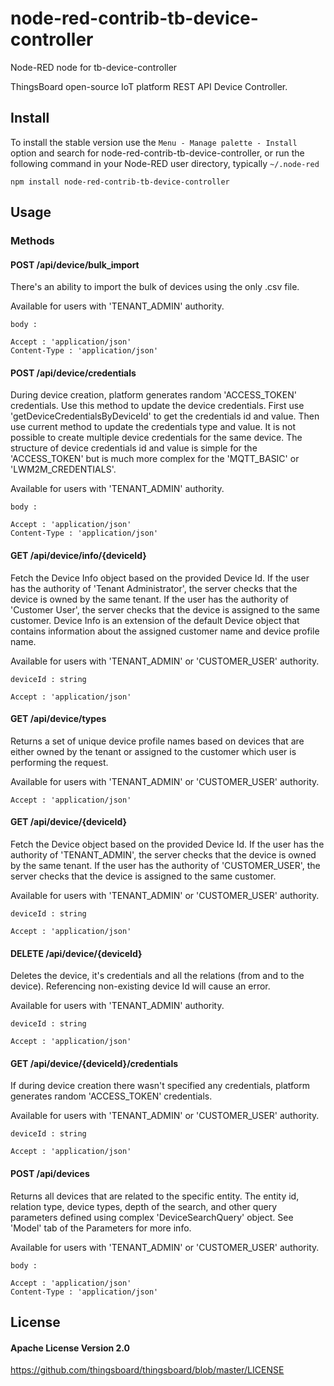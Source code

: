 node-red-contrib-tb-device-controller
================

Node-RED node for tb-device-controller

 ThingsBoard open-source IoT platform REST API Device Controller.

## Install

To install the stable version use the `Menu - Manage palette - Install` 
option and search for node-red-contrib-tb-device-controller, or run the following 
command in your Node-RED user directory, typically `~/.node-red`

    npm install node-red-contrib-tb-device-controller

## Usage

### Methods

#### POST /api/device/bulk_import

There's an ability to import the bulk of devices using the only .csv file.

Available for users with 'TENANT_ADMIN' authority.

    body : 
     
    Accept : 'application/json'
    Content-Type : 'application/json'

#### POST /api/device/credentials

During device creation, platform generates random 'ACCESS_TOKEN' credentials. Use this method to update the device credentials. First use 'getDeviceCredentialsByDeviceId' to get the credentials id and value. Then use current method to update the credentials type and value. It is not possible to create multiple device credentials for the same device. The structure of device credentials id and value is simple for the 'ACCESS_TOKEN' but is much more complex for the 'MQTT_BASIC' or 'LWM2M_CREDENTIALS'.

Available for users with 'TENANT_ADMIN' authority.

    body : 
     
    Accept : 'application/json'
    Content-Type : 'application/json'

#### GET /api/device/info/{deviceId}

Fetch the Device Info object based on the provided Device Id. If the user has the authority of 'Tenant Administrator', the server checks that the device is owned by the same tenant. If the user has the authority of 'Customer User', the server checks that the device is assigned to the same customer. Device Info is an extension of the default Device object that contains information about the assigned customer name and device profile name. 

Available for users with 'TENANT_ADMIN' or 'CUSTOMER_USER' authority.

    deviceId : string
     
    Accept : 'application/json'

#### GET /api/device/types

Returns a set of unique device profile names based on devices that are either owned by the tenant or assigned to the customer which user is performing the request.

Available for users with 'TENANT_ADMIN' or 'CUSTOMER_USER' authority.

     
    Accept : 'application/json'

#### GET /api/device/{deviceId}

Fetch the Device object based on the provided Device Id. If the user has the authority of 'TENANT_ADMIN', the server checks that the device is owned by the same tenant. If the user has the authority of 'CUSTOMER_USER', the server checks that the device is assigned to the same customer.

Available for users with 'TENANT_ADMIN' or 'CUSTOMER_USER' authority.

    deviceId : string
     
    Accept : 'application/json'

#### DELETE /api/device/{deviceId}

Deletes the device, it's credentials and all the relations (from and to the device). Referencing non-existing device Id will cause an error.

Available for users with 'TENANT_ADMIN' authority.

    deviceId : string
     
    Accept : 'application/json'

#### GET /api/device/{deviceId}/credentials

If during device creation there wasn't specified any credentials, platform generates random 'ACCESS_TOKEN' credentials.

Available for users with 'TENANT_ADMIN' or 'CUSTOMER_USER' authority.

    deviceId : string
     
    Accept : 'application/json'

#### POST /api/devices

Returns all devices that are related to the specific entity. The entity id, relation type, device types, depth of the search, and other query parameters defined using complex 'DeviceSearchQuery' object. See 'Model' tab of the Parameters for more info.

Available for users with 'TENANT_ADMIN' or 'CUSTOMER_USER' authority.

    body : 
     
    Accept : 'application/json'
    Content-Type : 'application/json'


## License

#### Apache License Version 2.0

https://github.com/thingsboard/thingsboard/blob/master/LICENSE